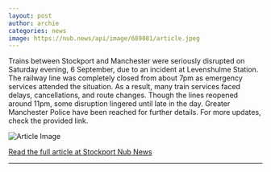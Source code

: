 ```yaml
---
layout: post
author: archie
categories: news
image: https://nub.news/api/image/689081/article.jpeg
---
```

Trains between Stockport and Manchester were seriously disrupted on Saturday evening, 6 September, due to an incident at Levenshulme Station. The railway line was completely closed from about 7pm as emergency services attended the situation. As a result, many train services faced delays, cancellations, and route changes. Though the lines reopened around 11pm, some disruption lingered until late in the day. Greater Manchester Police have been reached for further details. For more updates, check the provided link.

![Article Image](https://nub.news/api/image/689081/article.jpeg)

[Read the full article at Stockport Nub News](https://stockport.nub.news/news/local-news/trains-cancelled-between-stockport-and-manchester-following-major-incident-271141)

---
